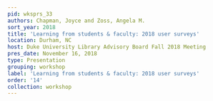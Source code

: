 ```yaml
---
pid: wksprs_33
authors: Chapman, Joyce and Zoss, Angela M.
sort_year: 2018
title: 'Learning from students & faculty: 2018 user surveys'
location: Durham, NC
host: Duke University Library Advisory Board Fall 2018 Meeting
pres_date: November 16, 2018
type: Presentation
grouping: workshop
label: 'Learning from students & faculty: 2018 user surveys'
order: '14'
collection: workshop
---
```

